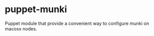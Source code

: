 puppet-munki
============

Puppet module that provide a convenient way to configure munki on macosx nodes.